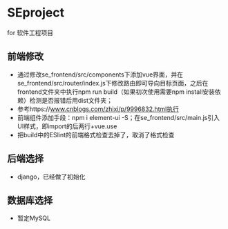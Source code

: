 # SEproject
for 软件工程项目
## 前端修改
* 通过修改se_frontend/src/components下添加vue界面，并在se_frontend/src/router/index.js下修改路由即可导向目标页面，之后在frontend文件夹中执行npm run build（如果初次使用需要npm install安装依赖）检测是否报错后用dist文件夹；
* 参考https://www.cnblogs.com/zhixi/p/9996832.html执行
* 前端组件添加手段：npm i element-ui -S；在se_frontend/src/main.js引入UI样式，即import的后两行+vue.use
* 把build中的ESlint的前端格式检查去掉了，取消了格式检查
## 后端选择
* django，已经做了初始化
## 数据库选择
* 暂定MySQL
